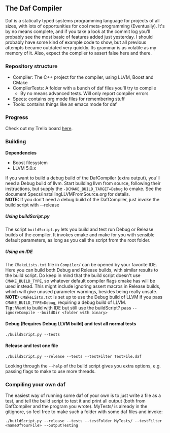 ## The Daf Compiler
Daf is a statically typed systems programming language for projects of all sizes, with lots of opportunities for cool meta-programming (Eventually).
It's by no means complete, and if you take a look at the commit log you'll probably see the most basic of features added just yesterday.
I should probably have some kind of example code to show, but all previous attempts became outdated very quickly. Its grammar is as volatile as my memory of it.
Also, expect the compiler to assert false here and there.

### Repository structure
 - Compiler: The C++ project for the compiler, using LLVM, Boost and CMake
 - CompilerTests: A folder with a bunch of daf files you'll try to compile
   - By no means advanced tests. Will only report compiler errors
 - Specs: contains org mode files for remembering stuff
 - Tools: contains things like an emacs mode for daf

### Progress
Check out my Trello board [here](https://trello.com/b/bXCZLvBz "Daf trello board").

### Building
**Dependencies**
- Boost filesystem
- LLVM 5.0.x

If you want to build a debug build of the DafCompiler (extra output), you'll need a Debug build of llvm.
Start building llvm from source, following their instructions, but supply the `-DCMAKE_BUILD_TARGET=Debug` to cmake.
See the document Specs/InstallingLLVMFromSource.org for details.  
**NOTE:** If you don't need a debug build of the DafCompiler, just invoke the build script with --release

##### Using buildScript.py
The script `buildScript.py` lets you build and test run Debug or Release builds of the compiler.
It invokes cmake and make for you with sensible default parameters, as long as you call the script from the root folder.
##### Using an IDE
The `CMakeLists.txt` file in `Compiler/` can be opened by your favorite IDE. Here you can build both Debug and Release builds, with similar results to the build script.
Do keep in mind that the build script doesn't use `CMAKE_BUILD_TYPE`, so whatever default compiler flags cmake has will be used instead.
This might include ignoring assert macros in Release builds, which will give unused parameter warnings, besides being really unsafe.  
**NOTE:** `CMakeLists.txt` is set up to use the Debug build of LLVM if you pass `CMAKE_BUILD_TYPE=Debug`, requiring a debug build of LLVM.  
**Tip:** Want to build with IDE but still use the buildScript? pass `--ignoreCompile --buildDir <folder with binary>`

#### Debug (Requires Debug LLVM build) and test all normal tests
```
./buildScript.py --tests
```

#### Release and test one file
```
./buildScript.py --release --tests --testFilter TestFile.daf
```

Looking through the `--help` of the build script gives you extra options, e.g. passing flags to make to use more threads.

### Compiling your own daf
The easiest way of running some daf of your own is to just write a file as a test, and tell the build script to test it and print all output (both from DafCompiler and the program you wrote).
MyTests/ is already in the gitignore, so feel free to make such a folder with some daf files and invoke:
```
./buildScript.py --release --tests --testFolder MyTests/ --testFilter <nameOfYourFile> --outputTesting
```

